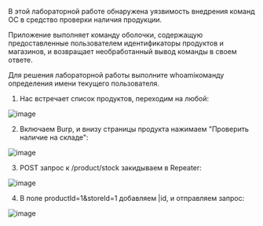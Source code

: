 В этой лабораторной работе обнаружена уязвимость внедрения команд ОС в средство проверки наличия продукции.

Приложение выполняет команду оболочки, содержащую предоставленные пользователем идентификаторы продуктов и магазинов, и возвращает необработанный вывод команды в своем ответе.

Для решения лабораторной работы выполните whoamiкоманду определения имени текущего пользователя.

1. Нас встречает список продуктов, переходим на любой:

![image](https://github.com/user-attachments/assets/fb53abdc-b5aa-4d79-8acc-904360a9ea57)

2. Включаем Burp, и внизу страницы продукта нажимаем "Проверить наличие на складе":

![image](https://github.com/user-attachments/assets/ec1e5ddc-e123-4ff9-aabd-3239036ba4c7)

3. POST запрос к /product/stock закидываем в Repeater:

![image](https://github.com/user-attachments/assets/2010be97-26dd-4107-ab00-901098d2c945)

4. В поле productId=1&storeId=1 добавляем |id, и отправляем запрос:

![image](https://github.com/user-attachments/assets/1a49e1dd-1750-4afe-861d-8ec2c27332af)
